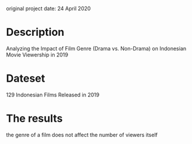 original project date: 24 April 2020
# Description
Analyzing the Impact of Film Genre (Drama vs. Non-Drama) on Indonesian Movie Viewership in 2019

# Dateset
129 Indonesian Films Released in 2019

# The results
the genre of a film does not affect the number of viewers itself
